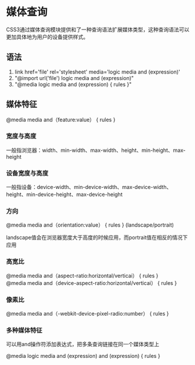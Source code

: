 媒体查询
========

  CSS3通过媒体查询模块提供和了一种查询语法扩展媒体类型，这种查询语法可以更加具体地为用户的设备提供样式。

## 语法
  
1. link href='file' rel='stylesheet' media='logic media and (expression)'
2. "@import url('file') logic media and (expression)"
3. "@media logic media and (expression) { rules }"

## 媒体特征

  @media media and（feature:value） { rules }

### 宽度与高度

  一般指浏览器：width、min-width、max-width、height、min-height、max-height

### 设备宽度与高度

  一般指设备：device-width、min-device-width、max-device-width、height、min-device-height、max-device-height

### 方向

  @media media and（orientation:value） { rules }   (landscape/portrait)
  
  landscape值会在浏览器宽度大于高度的时候应用，而portrait值在相反的情况下应用

### 高宽比

  @media media and（aspect-ratio:horizontal/verticai） { rules }   
  @media media and（device-aspect-ratio:horizontal/verticai） { rules }

### 像素比

  @media media and（-webkit-device-pixel-radio:number） { rules }

### 多种媒体特征

  可以用and操作符添加表达式，把多条查询链接在同一个媒体类型上
  
  @media logic media and (expression) and (expression) { rules }
